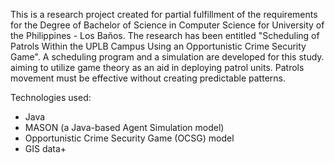 This is a research project created for partial fulfillment of the requirements for the Degree of Bachelor of Science in Computer Science for University of the Philippines - Los Baños. The research has been entitled "Scheduling of Patrols Within the UPLB Campus
Using an Opportunistic Crime Security Game". A scheduling program and a simulation are developed for this study. aiming to utilize game theory as an aid in deploying patrol units. Patrols movement must be effective without creating predictable patterns. 

Technologies used:
- Java
- MASON (a Java-based Agent Simulation model)
- Opportunistic Crime Security Game (OCSG) model
- GIS data+
